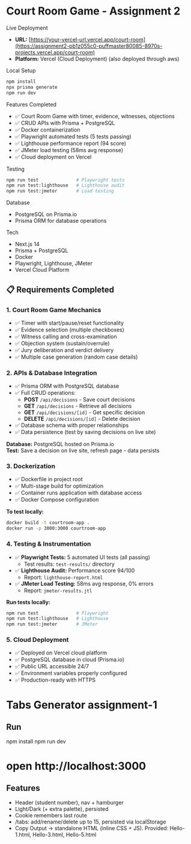 # Court Room Game - Assignment 2 

Live Deployment
- **URL:** [https://your-vercel-url.vercel.app/court-room](https://assignment2-pb1z055c0-puffmaster80085-8970s-projects.vercel.app/court-room)
- **Platform:** Vercel (Cloud Deployment) (also deployed through aws)

Local Setup
```bash
npm install
npx prisma generate
npm run dev
```

Features Completed
- ✅ Court Room Game with timer, evidence, witnesses, objections
- ✅ CRUD APIs with Prisma + PostgreSQL
- ✅ Docker containerization
- ✅ Playwright automated tests (5 tests passing)
- ✅ Lighthouse performance report (94 score)
- ✅ JMeter load testing (58ms avg response)
- ✅ Cloud deployment on Vercel

Testing
```bash
npm run test              # Playwright tests
npm run test:lighthouse   # Lighthouse audit
npm run test:jmeter       # Load testing
```

Database
- PostgreSQL on Prisma.io
- Prisma ORM for database operations

Tech
- Next.js 14
- Prisma + PostgreSQL  
- Docker
- Playwright, Lighthouse, JMeter
- Vercel Cloud Platform


## 📋 Requirements Completed 

### 1. Court Room Game Mechanics 
- ✅ Timer with start/pause/reset functionality
- ✅ Evidence selection (multiple checkboxes)
- ✅ Witness calling and cross-examination
- ✅ Objection system (sustain/overrule)
- ✅ Jury deliberation and verdict delivery
- ✅ Multiple case generation (random case details)

### 2. APIs & Database Integration
- ✅ Prisma ORM with PostgreSQL database
- ✅ Full CRUD operations:
  - **POST** `/api/decisions` - Save court decisions
  - **GET** `/api/decisions` - Retrieve all decisions
  - **GET** `/api/decisions/[id]` - Get specific decision
  - **DELETE** `/api/decisions/[id]` - Delete decision
- ✅ Database schema with proper relationships
- ✅ Data persistence (test by saving decisions on live site)

**Database:** PostgreSQL hosted on Prisma.io  
**Test:** Save a decision on live site, refresh page - data persists

### 3. Dockerization 
- ✅ Dockerfile in project root
- ✅ Multi-stage build for optimization
- ✅ Container runs application with database access
- ✅ Docker Compose configuration

**To test locally:**
```bash
docker build -t courtroom-app .
docker run -p 3000:3000 courtroom-app
```

### 4. Testing & Instrumentation
- ✅ **Playwright Tests:** 5 automated UI tests (all passing)
  - Test results: `test-results/` directory
- ✅ **Lighthouse Audit:** Performance score 94/100
  - Report: `lighthouse-report.html`
- ✅ **JMeter Load Testing:** 58ms avg response, 0% errors
  - Report: `jmeter-results.jtl`

**Run tests locally:**
```bash
npm run test              # Playwright
npm run test:lighthouse   # Lighthouse
npm run test:jmeter       # JMeter
```

### 5. Cloud Deployment
- ✅ Deployed on Vercel cloud platform
- ✅ PostgreSQL database in cloud (Prisma.io)
- ✅ Public URL accessible 24/7
- ✅ Environment variables properly configured
- ✅ Production-ready with HTTPS


# Tabs Generator  assignment-1

## Run
npm install
npm run dev
# open http://localhost:3000

## Features
- Header (student number), nav + hamburger
- Light/Dark (+ extra palette), persisted
- Cookie remembers last route
- /tabs: add/rename/delete up to 15, persisted via localStorage
- Copy Output → standalone HTML (inline CSS + JS). Provided: Hello-1.html, Hello-3.html, Hello-5.html
